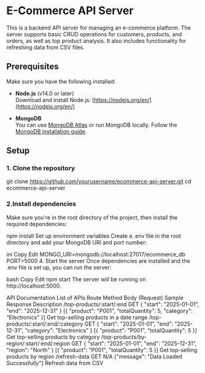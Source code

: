 # E-Commerce API Server

This is a backend API server for managing an e-commerce platform. The server supports basic CRUD operations for customers, products, and orders, as well as top product analysis. It also includes functionality for refreshing data from CSV files.

## Prerequisites

Make sure you have the following installed:

- **Node.js** (v14.0 or later)  
  Download and install Node.js: [https://nodejs.org/en/](https://nodejs.org/en/)
  
- **MongoDB**  
  You can use [MongoDB Atlas](https://www.mongodb.com/cloud/atlas) or run MongoDB locally. Follow the [MongoDB installation guide](https://www.mongodb.com/docs/manual/installation/).

## Setup

### 1. Clone the repository

git clone https://github.com/yourusername/ecommerce-api-server.git
cd ecommerce-api-server

### 2.Install dependencies
Make sure you're in the root directory of the project, then install the required dependencies:

npm install
Set up environment variables
Create a .env file in the root directory and add your MongoDB URI and port number:

ini
Copy
Edit
MONGO_URI=mongodb://localhost:27017/ecommerce_db
PORT=5000
4. Start the server
Once dependencies are installed and the .env file is set up, you can run the server:

bash
Copy
Edit
npm start
The server will be running on http://localhost:5000.

API Documentation
List of APIs
Route	Method	Body (Request)	Sample Response	Description
/top-products/:start/:end	GET	{ "start": "2025-01-01", "end": "2025-12-31" }	[{ "product": "P001", "totalQuantity": 5, "category": "Electronics" }]	Get top-selling products in a date range
/top-products/:start/:end/:category	GET	{ "start": "2025-01-01", "end": "2025-12-31", "category": "Electronics" }	[{ "product": "P001", "totalQuantity": 5 }]	Get top-selling products by category
/top-products/by-region/:start/:end/:region	GET	{ "start": "2025-01-01", "end": "2025-12-31", "region": "North" }	[{ "product": "P001", "totalQuantity": 5 }]	Get top-selling products by region
/refresh-data	GET	N/A	{"message": "Data Loaded Successfully"}	Refresh data from CSV
